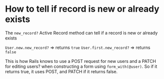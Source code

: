 # How to tell if record is new or already exists

The `new_record?` Active Record method can tell if a record is new or already exists

`User.new.new_record?` => returns `true`
`User.first.new_record?` => returns `false`

This is how Rails knows to use a POST request for new users and a PATCH for
editing users? when constructing a form using `form_with(@user)`.
So if it returns true, it uses POST, and PATCH if it returns false.

